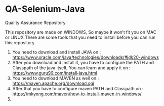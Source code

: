 # QA-Selenium-Java
Quality Assurance Repository

This repository are made on WINDOWS,
So maybe it won't fit you on MAC or LINUX 
There are some tools that you need to install before you can run this repository

1. You need to download and install JAVA on : https://www.oracle.com/java/technologies/downloads/#jdk20-windows
2. After you download and install it, you have to configure the PATH and Classpath of the java itself,
   You can learn and apply it on : https://www.guru99.com/install-java.html
3. You need to download MAVEN as well on : https://maven.apache.org/download.cgi
4. After that you have to configure maven PATH and Classpath on : https://mkyong.com/maven/how-to-install-maven-in-windows/
5. 

